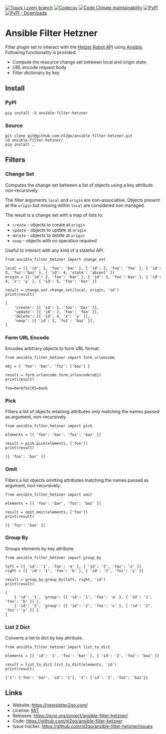 [![Travis (.com) branch](https://img.shields.io/travis/com/nl2go/ansible-filter-hetzner/master)](https://travis-ci.com/nl2go/ansible-filter-hetzner)
[![Codecov](https://img.shields.io/codecov/c/github/nl2go/ansible-filter-hetzner)](https://codecov.io/gh/nl2go/ansible-filter-hetzner)
[![Code Climate maintainability](https://img.shields.io/codeclimate/maintainability/nl2go/ansible-filter-hetzner)](https://codeclimate.com/github/nl2go/ansible-filter-hetzner)
[![PyPI](https://img.shields.io/pypi/v/ansible-filter-hetzner)](https://pypi.org/project/ansible-filter-hetzner/#history)
[![PyPI - Downloads](https://img.shields.io/pypi/dm/ansible-filter-hetzner)](https://pypi.org/project/ansible-filter-hetzner/#files)

# Ansible Filter Hetzner

Filter plugin set to interact with the [Hetzer Robot API](https://robot.your-server.de/doc/webservice/en.html) using [Ansible](https://www.ansible.com/).
Following functionality is provided:
- Compute the resource change set between local and origin state.
- URL encode request body
- Filter dictionary by key

## Install

### PyPI

    pip install -U ansible-filter-hetzner

### Source

    git clone git@github.com:nl2go/ansible-filter-hetzner.git
    cd ansible-filter-hetzner/
    pip install .

## Filters

### Change Set
Computes the change set between a list of objects using a key attribute non-recursively.

The filter arguments `local` and `origin` are non-associative. Objects present at the `origin` but missing
within `local` are considered non managed.

The result is a change set with a map of lists to:

- `create` - objects to create at `origin`
- `update` - objects to update at `origin`
- `delete` - objects to delete at `origin`
- `noop` - objects with no operation required

Useful to interact with any kind of a stateful API.


    from ansible_filter_hetzner import change_set
    
    local = [{ 'id': 1, 'foo': 'bar' }, { 'id': 2, 'foo': 'foo' }, { 'id': 3, 'foz':'baz' }, { 'id': 4, 'state': 'absent' }]
    origin = [{ 'id': 2, 'foo': 'bar' }, { 'id': 3, 'foz':'baz' }, { 'id': 4, 'x': 'y' }, { 'id': 5, 'foo': 'bar' }]
    
    result = change_set.change_set(local, origin, 'id')
    print(result)  
    
    [
        'create': [{ 'id': 1, 'foo': 'bar' }],
        'update': [{ 'id': 2, 'foo': 'foo' }],
        'delete': [{ 'id': 4, 'x': 'y' }],
        'noop': [{ 'id': 3, 'foz': 'baz' }],
    ]

### Form URL Encode
Encodes arbitrary objects to form URL format.

    from ansible_filter_hetzner import form_urlencode
    
    obj = { 'foo': 'bar', 'foz': ['baz'] }
    
    result = form_urlencode.form_urlencode(obj)
    print(result)

    foo=bar&foz[0]=baz&

### Pick
Filters a list of objects retaining attributes only matching the names passed as argument, non-recursively.

    from ansible_filter_hetzner import pick
    
    elements = [{ 'foo': 'bar', 'foz': 'baz' }]
    
    result = pick.pick(elements, ['foo'])
    print(result)

    [{ 'foo': 'bar' }]
    
### Omit
Filters a list objects omitting attributes matching the names passed as argument, non-recursively.    

    from ansible_filter_hetzner import omit
    
    elements = [{ 'foo': 'bar', 'foz': 'baz' }]
    
    result = omit.omit(elements, ['foo'])
    print(result)

    [{ 'foz': 'baz' }]

### Group By
Groups elements by key attribute.

    from ansible_filter_hetzner import group_by
    
    left = [{ 'id': '1', 'foo': 'a' }, { 'id': '2', 'foz': 'x' }]
    right = [{ 'id': '1', 'foo': 'b' }, { 'id': '2', 'foz': 'y' }]
    
    result = group_by.group_by(left, right, 'id')
    print(result)

    [
        { 'id': '1', 'group': [{ 'id': '1', 'foo': 'a' }, { 'id': '1', 'foo': 'b' }] }, 
        { 'id': '2', 'group': [{ 'id': '2', 'foz': 'x' }, { 'id': '2', 'foz': 'y' }] }
    ]

### List 2 Dict
Converts a list to dict by key attribute.

    from ansible_filter_hetzner import list_to_dict
    
    elements = [{ 'id': '1', 'foo': 'bar' }, { 'id': '2', 'foz': 'baz' }]
    
    result = list_to_dict.list_to_dict(elements, 'id')
    print(result)
    
    {'1': {'foo': 'bar', 'id': '1'}, '2': {'id': '2', 'foz': 'baz'}}

## Links

*   Website: https://newsletter2go.com/
*   License: [MIT](https://github.com/nl2go/ansible-filter-hetzner/blob/master/LICENSE.md)
*   Releases: https://pypi.org/project/ansible-filter-hetzner/
*   Code: https://github.com/nl2go/ansible-filter-hetzner
*   Issue tracker: https://github.com/nl2go/ansible-filter-hetzner/issues

